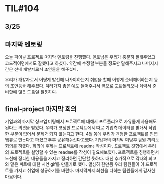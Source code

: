 # TIL#104

## 3/25

## 마지막 멘토링

오늘 파이널 프로젝트 마지막 멘토링을 진행했다. 멘토님은 우리가 충분히 잘해주었고 코드적이면에서도 잘했다고 하셨다. 약간에 수정할 부분들 정도만 말해주시고 나머지시간은 선배 개발자로서 조언들을 해주셨다. 

우리가 개발자로서 어떻게 발전해 나가야하는지 취업을 할때 어떻게 준비해야하는지 등의 조언등을 해주셨다. 여러가지 좋은 예도 들어주셔서 앞으로 포트폴리오나 이력서 준비할때 많은 도움일 될듯하다.

## final-project 마지막 회의

기업과의 마지막 싱크업 미팅에서 프로젝트에 대해서 포트폴리오로 자유롭게 사용해도 된다는 의견을 받았다. 우리가 코딩한 프로젝트에서 따로 기업측 데이터를 받아서 작업한 부분이 없어서 문제가 되지 않는다고 한다. 4월 쯤에 우리가 진행한 프로젝트를 인앱 웹뷰로 만든다고 하셨고 추후 공유해주신다고했다. 기업과의 마지막 미팅후 팀원 끼리도 회의를 하였다. 희의에 주제는 프로젝트에 readme 작성이다. 프로젝트 깃헙에서 우리의 프로젝트를 설명할 수 있는 readme를 작성이 필요해보였다. 프로젝트를 진행하면서 노션에 정리한 내용들을 가지고 정리하면 간단할 듯하다. 대신 추가적으로 각자의 회고와 맡은 파트에 대한 시연 gif를 만들기로 했다. 열심히 한만큼 우리 팀원들이 이 프로젝트를 가지고 취업에 성공하기를 바란다. 마지막까지 최선을 다하는 팀원들에게 감사한 마음이다. 
